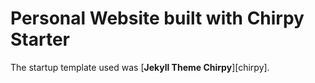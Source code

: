 # Personal Website built with Chirpy Starter

The startup template used was [**Jekyll Theme Chirpy**][chirpy].


